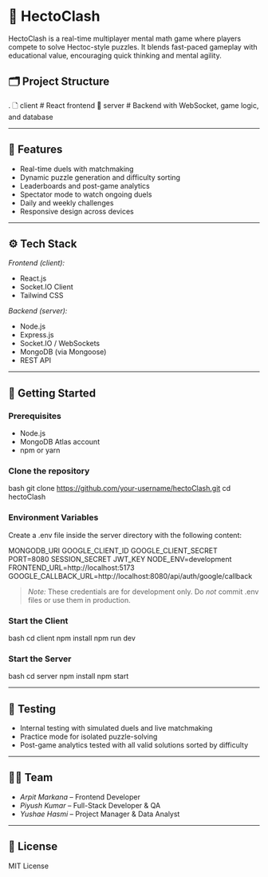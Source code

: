 # 🧠 HectoClash

HectoClash is a real-time multiplayer mental math game where players compete to solve Hectoc-style puzzles. It blends fast-paced gameplay with educational value, encouraging quick thinking and mental agility.

## 🗂 Project Structure


.
🗋 client   # React frontend
📂 server   # Backend with WebSocket, game logic, and database


---

## 🚀 Features

- Real-time duels with matchmaking
- Dynamic puzzle generation and difficulty sorting
- Leaderboards and post-game analytics
- Spectator mode to watch ongoing duels
- Daily and weekly challenges
- Responsive design across devices

---

## ⚙ Tech Stack

*Frontend (client):*
- React.js
- Socket.IO Client
- Tailwind CSS

*Backend (server):*
- Node.js
- Express.js
- Socket.IO / WebSockets
- MongoDB (via Mongoose)
- REST API

---

## 💠 Getting Started

### Prerequisites
- Node.js
- MongoDB Atlas account
- npm or yarn

### Clone the repository
bash
git clone https://github.com/your-username/hectoClash.git
cd hectoClash


### Environment Variables
Create a .env file inside the server directory with the following content:


MONGODB_URI
GOOGLE_CLIENT_ID
GOOGLE_CLIENT_SECRET
PORT=8080
SESSION_SECRET
JWT_KEY
NODE_ENV=development
FRONTEND_URL=http://localhost:5173
GOOGLE_CALLBACK_URL=http://localhost:8080/api/auth/google/callback


> *Note:* These credentials are for development only. Do *not* commit .env files or use them in production.

### Start the Client
bash
cd client
npm install
npm run dev


### Start the Server
bash
cd server
npm install
npm start


---

## 🧪 Testing

- Internal testing with simulated duels and live matchmaking
- Practice mode for isolated puzzle-solving
- Post-game analytics tested with all valid solutions sorted by difficulty

---

## 👨‍💻 Team

- *Arpit Markana* – Frontend Developer  
- *Piyush Kumar* – Full-Stack Developer & QA  
- *Yushae Hasmi* – Project Manager & Data Analyst  

---

## 📄 License

MIT License